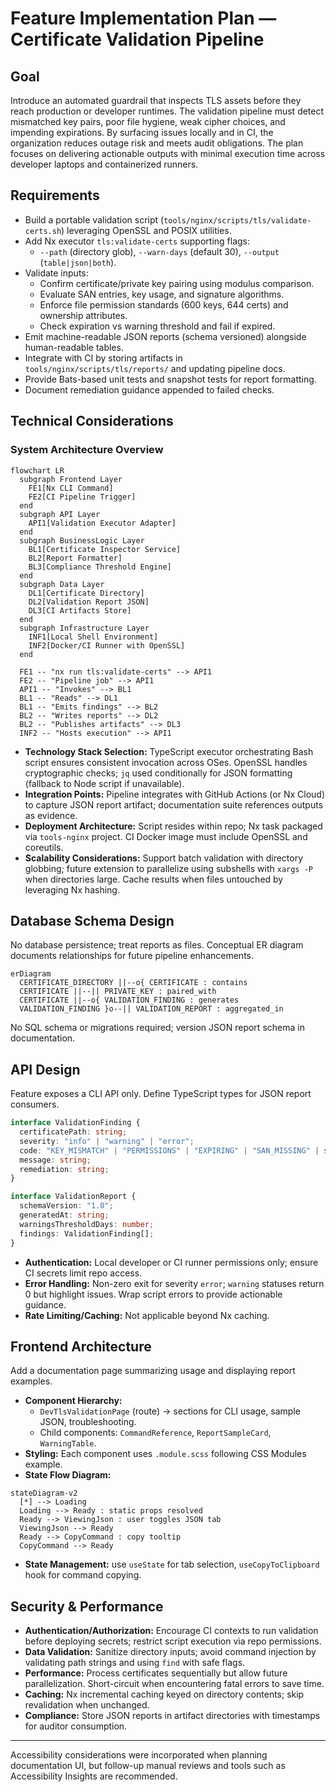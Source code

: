 # Feature Implementation Plan — Certificate Validation Pipeline

## Goal

Introduce an automated guardrail that inspects TLS assets before they reach production or developer runtimes. The validation pipeline must detect mismatched key pairs, poor file hygiene, weak cipher choices, and impending expirations. By surfacing issues locally and in CI, the organization reduces outage risk and meets audit obligations. The plan focuses on delivering actionable outputs with minimal execution time across developer laptops and containerized runners.

## Requirements

- Build a portable validation script (`tools/nginx/scripts/tls/validate-certs.sh`) leveraging OpenSSL and POSIX utilities.
- Add Nx executor `tls:validate-certs` supporting flags:
  - `--path` (directory glob), `--warn-days` (default 30), `--output` (`table|json|both`).
- Validate inputs:
  - Confirm certificate/private key pairing using modulus comparison.
  - Evaluate SAN entries, key usage, and signature algorithms.
  - Enforce file permission standards (600 keys, 644 certs) and ownership attributes.
  - Check expiration vs warning threshold and fail if expired.
- Emit machine-readable JSON reports (schema versioned) alongside human-readable tables.
- Integrate with CI by storing artifacts in `tools/nginx/scripts/tls/reports/` and updating pipeline docs.
- Provide Bats-based unit tests and snapshot tests for report formatting.
- Document remediation guidance appended to failed checks.

## Technical Considerations

### System Architecture Overview

```mermaid
flowchart LR
  subgraph Frontend Layer
    FE1[Nx CLI Command]
    FE2[CI Pipeline Trigger]
  end
  subgraph API Layer
    API1[Validation Executor Adapter]
  end
  subgraph BusinessLogic Layer
    BL1[Certificate Inspector Service]
    BL2[Report Formatter]
    BL3[Compliance Threshold Engine]
  end
  subgraph Data Layer
    DL1[Certificate Directory]
    DL2[Validation Report JSON]
    DL3[CI Artifacts Store]
  end
  subgraph Infrastructure Layer
    INF1[Local Shell Environment]
    INF2[Docker/CI Runner with OpenSSL]
  end

  FE1 -- "nx run tls:validate-certs" --> API1
  FE2 -- "Pipeline job" --> API1
  API1 -- "Invokes" --> BL1
  BL1 -- "Reads" --> DL1
  BL1 -- "Emits findings" --> BL2
  BL2 -- "Writes reports" --> DL2
  BL2 -- "Publishes artifacts" --> DL3
  INF2 -- "Hosts execution" --> API1
```

- **Technology Stack Selection:** TypeScript executor orchestrating Bash script ensures consistent invocation across OSes. OpenSSL handles cryptographic checks; `jq` used conditionally for JSON formatting (fallback to Node script if unavailable).
- **Integration Points:** Pipeline integrates with GitHub Actions (or Nx Cloud) to capture JSON report artifact; documentation suite references outputs as evidence.
- **Deployment Architecture:** Script resides within repo; Nx task packaged via `tools-nginx` project. CI Docker image must include OpenSSL and coreutils.
- **Scalability Considerations:** Support batch validation with directory globbing; future extension to parallelize using subshells with `xargs -P` when directories large. Cache results when files untouched by leveraging Nx hashing.

## Database Schema Design

No database persistence; treat reports as files. Conceptual ER diagram documents relationships for future pipeline enhancements.

```mermaid
erDiagram
  CERTIFICATE_DIRECTORY ||--o{ CERTIFICATE : contains
  CERTIFICATE ||--|| PRIVATE_KEY : paired_with
  CERTIFICATE ||--o{ VALIDATION_FINDING : generates
  VALIDATION_FINDING }o--|| VALIDATION_REPORT : aggregated_in
```

No SQL schema or migrations required; version JSON report schema in documentation.

## API Design

Feature exposes a CLI API only. Define TypeScript types for JSON report consumers.

```ts
interface ValidationFinding {
  certificatePath: string;
  severity: "info" | "warning" | "error";
  code: "KEY_MISMATCH" | "PERMISSIONS" | "EXPIRING" | "SAN_MISSING" | string;
  message: string;
  remediation: string;
}

interface ValidationReport {
  schemaVersion: "1.0";
  generatedAt: string;
  warningsThresholdDays: number;
  findings: ValidationFinding[];
}
```

- **Authentication:** Local developer or CI runner permissions only; ensure CI secrets limit repo access.
- **Error Handling:** Non-zero exit for severity `error`; `warning` statuses return 0 but highlight issues. Wrap script errors to provide actionable guidance.
- **Rate Limiting/Caching:** Not applicable beyond Nx caching.

## Frontend Architecture

Add a documentation page summarizing usage and displaying report examples.

- **Component Hierarchy:**
  - `DevTlsValidationPage` (route) → sections for CLI usage, sample JSON, troubleshooting.
  - Child components: `CommandReference`, `ReportSampleCard`, `WarningTable`.
- **Styling:** Each component uses `.module.scss` following CSS Modules example.
- **State Flow Diagram:**

```mermaid
stateDiagram-v2
  [*] --> Loading
  Loading --> Ready : static props resolved
  Ready --> ViewingJson : user toggles JSON tab
  ViewingJson --> Ready
  Ready --> CopyCommand : copy tooltip
  CopyCommand --> Ready
```

- **State Management:** use `useState` for tab selection, `useCopyToClipboard` hook for command copying.

## Security & Performance

- **Authentication/Authorization:** Encourage CI contexts to run validation before deploying secrets; restrict script execution via repo permissions.
- **Data Validation:** Sanitize directory inputs; avoid command injection by validating path strings and using `find` with safe flags.
- **Performance:** Process certificates sequentially but allow future parallelization. Short-circuit when encountering fatal errors to save time.
- **Caching:** Nx incremental caching keyed on directory contents; skip revalidation when unchanged.
- **Compliance:** Store JSON reports in artifact directories with timestamps for auditor consumption.

---

Accessibility considerations were incorporated when planning documentation UI, but follow-up manual reviews and tools such as Accessibility Insights are recommended.
